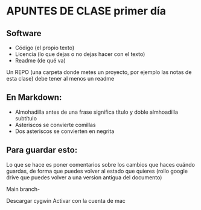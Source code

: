 # APUNTES DE CLASE primer día
## Software
- Código (el propio texto)
- Licencia (lo que dejas o no dejas hacer con el texto)
- Readme (de qué va)

Un REPO (una carpeta donde metes un proyecto, por ejemplo las notas de esta clase) debe tener al menos un readme

## En Markdown: 
- Almohadilla antes de una frase significa título y doble almhoadilla subtítulo
- Asteriscos se convierte comillas
- Dos asteriscos se convierten en negrita

## Para guardar esto:
Lo que se hace es poner comentarios sobre los cambios que haces cuándo guardas, de forma que puedes volver al estado que quieres (rollo google drive que puedes volver a una version antigua del documento)

Main branch- 

Descargar cygwin
Activar con la cuenta de mac
